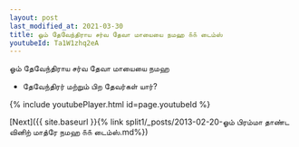 ```yaml
---
layout: post
last_modified_at: 2021-03-30
title: ஓம் தேவேந்திராய சர்வ தேவா மாயையை நமஹ ௧௧ டைம்ஸ்
youtubeId: Ta1W1zhq2eA
---
```

 
 
 ஓம் தேவேந்திராய சர்வ தேவா மாயையை நமஹ  
 
 -  தேவேந்திரர் மற்றும் பிற தேவர்கள் யார்? 
 
  
 
  
 
 
 
 
 
 


{% include youtubePlayer.html id=page.youtubeId %}
 
[Next]({{ site.baseurl }}{% link  split1/_posts/2013-02-20-ஓம் பிரம்மா தாண்ட வினிற் மாத்ரே நமஹ ௧௧ டைம்ஸ்.md%})
 
